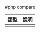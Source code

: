 #php compare



|類型                                        |說明                                         |
|--------------------------------------------|---------------------------------------------|
|[]()          |                         |

